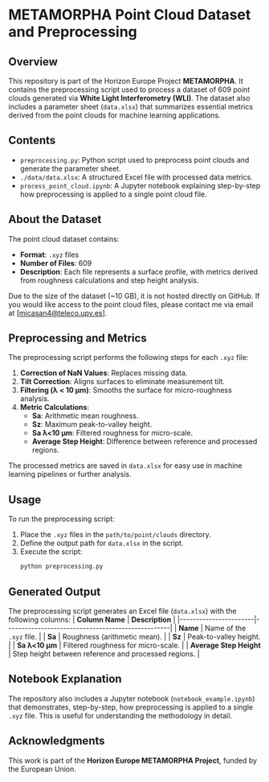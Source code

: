 
# **METAMORPHA Point Cloud Dataset and Preprocessing**

## **Overview**
This repository is part of the Horizon Europe Project **METAMORPHA**. It contains the preprocessing script used to process a dataset of 609 point clouds generated via **White Light Interferometry (WLI)**. The dataset also includes a parameter sheet (`data.xlsx`) that summarizes essential metrics derived from the point clouds for machine learning applications.

## **Contents**
- `preprocessing.py`: Python script used to preprocess point clouds and generate the parameter sheet.
- `./data/data.xlsx`: A structured Excel file with processed data metrics.
- `process_point_cloud.ipynb`: A Jupyter notebook explaining step-by-step how preprocessing is applied to a single point cloud file.

## **About the Dataset**
The point cloud dataset contains:
- **Format**: `.xyz` files
- **Number of Files**: 609
- **Description**: Each file represents a surface profile, with metrics derived from roughness calculations and step height analysis.

Due to the size of the dataset (~10 GB), it is not hosted directly on GitHub. If you would like access to the point cloud files, please contact me via email at [micasan4@teleco.upv.es].

## **Preprocessing and Metrics**
The preprocessing script performs the following steps for each `.xyz` file:
1. **Correction of NaN Values**: Replaces missing data.
2. **Tilt Correction**: Aligns surfaces to eliminate measurement tilt.
3. **Filtering (λ < 10 µm)**: Smooths the surface for micro-roughness analysis.
4. **Metric Calculations**:
   - **Sa**: Arithmetic mean roughness.
   - **Sz**: Maximum peak-to-valley height.
   - **Sa λ<10 µm**: Filtered roughness for micro-scale.
   - **Average Step Height**: Difference between reference and processed regions.

The processed metrics are saved in `data.xlsx` for easy use in machine learning pipelines or further analysis.

## **Usage**
To run the preprocessing script:
1. Place the `.xyz` files in the `path/to/point/clouds` directory.
2. Define the output path for `data.xlsx` in the script.
3. Execute the script:
   ```bash
   python preprocessing.py
   ```

## **Generated Output**
The preprocessing script generates an Excel file (`data.xlsx`) with the following columns:
| **Column Name**      | **Description**                                   |
|-----------------------|---------------------------------------------------|
| **Name**             | Name of the `.xyz` file.                         |
| **Sa**               | Roughness (arithmetic mean).                     |
| **Sz**               | Peak-to-valley height.                           |
| **Sa λ<10 µm**       | Filtered roughness for micro-scale.              |
| **Average Step Height** | Step height between reference and processed regions. |

## **Notebook Explanation**
The repository also includes a Jupyter notebook (`notebook_example.ipynb`) that demonstrates, step-by-step, how preprocessing is applied to a single `.xyz` file. This is useful for understanding the methodology in detail.

## **Acknowledgments**
This work is part of the **Horizon Europe METAMORPHA Project**, funded by the European Union.
